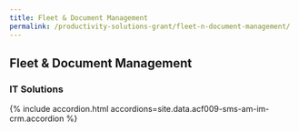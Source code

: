 ```yaml
---
title: Fleet & Document Management
permalink: /productivity-solutions-grant/fleet-n-document-management/
---
```


## Fleet & Document Management

### IT Solutions

{% include accordion.html accordions=site.data.acf009-sms-am-im-crm.accordion %}

